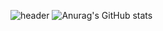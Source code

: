 ![header](https://capsule-render.vercel.app/api?type=transparent&color=auto&height=300&section=header&text=Jae%20Seong's%20GitHub&fontSize=90)
![Anurag's GitHub stats](https://github-readme-stats.vercel.app/api?username=pjs1710&show_icons=true&theme=graywhite)
